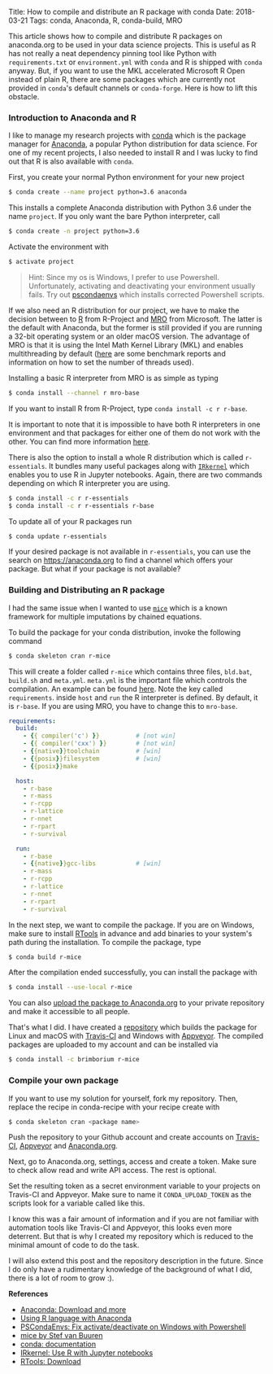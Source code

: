 Title: How to compile and distribute an R package with conda
Date: 2018-03-21
Tags: conda, Anaconda, R, conda-build, MRO

This article shows how to compile and distribute R packages on anaconda.org to
be used in your data science projects. This is useful as R has not really a
neat dependency pinning tool like Python with ``requirements.txt`` or
``environment.yml`` with ``conda`` and R is shipped with ``conda`` anyway. But,
if you want to use the MKL accelerated Microsoft R Open instead of plain R,
there are some packages which are currently not provided in ``conda``'s default
channels or ``conda-forge``. Here is how to lift this obstacle.

<!-- PELICAN_END_SUMMARY -->

### Introduction to Anaconda and R

I like to manage my research projects with [conda][6] which is the package
manager for [Anaconda][7], a popular Python distribution for data science. For
one of my recent projects, I also needed to install R and I was lucky to find
out that R is also available with ``conda``.

First, you create your normal Python environment for your new project

```bash
$ conda create --name project python=3.6 anaconda
```

This installs a complete Anaconda distribution with Python 3.6 under the name
``project``. If you only want the bare Python interpreter, call

```bash
$ conda create -n project python=3.6
```

Activate the environment with

```bash
$ activate project
```

> Hint: Since my os is Windows, I prefer to use Powershell. Unfortunately,
> activating and deactivating your environment usually fails. Try out
> [pscondaenvs][2] which installs corrected Powershell scripts.

If we also need an R distribution for our project, we have to make the decision
between to [R](https://www.r-project.org/) from R-Project and
[MRO](https://mran.microsoft.com/open) from Microsoft. The latter is the
default with Anaconda, but the former is still provided if you are running a
32-bit operating system or an older macOS version. The advantage of MRO is that
it is using the Intel Math Kernel Library (MKL) and enables multithreading by
default ([here](https://mran.microsoft.com/documents/rro/multithread) are some
benchmark reports and information on how to set the number of threads used).

Installing a basic R interpreter from MRO is as simple as typing

```bash
$ conda install --channel r mro-base
```

If you want to install R from R-Project, type ``conda install -c r r-base``.

It is important to note that it is impossible to have both R interpreters in
one environment and that packages for either one of them do not work with the
other. You can find more information [here][4].

There is also the option to install a whole R distribution which is called
``r-essentials``. It bundles many useful packages along with [``IRkernel``][8]
which enables you to use R in Jupyter notebooks. Again, there are two commands
depending on which R interpreter you are using.

```bash
$ conda install -c r r-essentials
$ conda install -c r r-essentials r-base
```

To update all of your R packages run

```bash
$ conda update r-essentials
```

If your desired package is not available in ``r-essentials``, you can use the
search on https://anaconda.org to find a channel which offers your package. But
what if your package is not available?

### Building and Distributing an R package

I had the same issue when I wanted to use [``mice``][3] which is a known
framework for multiple imputations by chained equations.

To build the package for your conda distribution, invoke the following command

```bash
$ conda skeleton cran r-mice
```

This will create a folder called ``r-mice`` which contains three files,
``bld.bat``, ``build.sh`` and ``meta.yml``. ``meta.yml`` is the important file
which controls the compilation. An example can be found [here][1]. Note the key
called ``requirements``. inside ``host`` and ``run`` the R interpreter is
defined. By default, it is ``r-base``. If you are using MRO, you have to change
this to ``mro-base``.

```yaml
requirements:
  build:
    - {{ compiler('c') }}          # [not win]
    - {{ compiler('cxx') }}        # [not win]
    - {{native}}toolchain          # [win]
    - {{posix}}filesystem          # [win]
    - {{posix}}make

  host:
    - r-base
    - r-mass
    - r-rcpp
    - r-lattice
    - r-nnet
    - r-rpart
    - r-survival

  run:
    - r-base
    - {{native}}gcc-libs           # [win]
    - r-mass
    - r-rcpp
    - r-lattice
    - r-nnet
    - r-rpart
    - r-survival
```

In the next step, we want to compile the package. If you are on Windows, make
sure to install [RTools][9] in advance and add binaries to your system's path
during the installation. To compile the package, type

```bash
$ conda build r-mice
```

After the compilation ended successfully, you can install the package with

```bash
$ conda install --use-local r-mice
```

You can also [upload the package to Anaconda.org][10] to your private
repository and make it accessible to all people.

That's what I did. I have created a [repository][11] which builds the package
for Linux and macOS with [Travis-CI][12] and Windows with [Appveyor][13]. The
compiled packages are uploaded to my account and can be installed via

```bash
$ conda install -c brimborium r-mice
```

### Compile your own package

If you want to use my solution for yourself, fork my repository. Then, replace
the recipe in conda-recipe with your recipe create with

```bash
$ conda skeleton cran <package name>
```

Push the repository to your Github account and create accounts on [Travis-
CI][12], [Appveyor][13] and [Anaconda.org](https://anaconda.org/).

Next, go to Anaconda.org, settings, access and create a token. Make sure to
check allow read and write API access. The rest is optional.

Set the resulting token as a secret environment variable to your projects on
Travis-CI and Appveyor. Make sure to name it ``CONDA_UPLOAD_TOKEN`` as the
scripts look for a variable called like this.

I know this was a fair amount of information and if you are not familiar with
automation tools like Travis-CI and Appveyor, this looks even more deterrent.
But that is why I created my repository which is reduced to the minimal amount
of code to do the task.

I will also extend this post and the repository description in the future.
Since I do only have a rudimentary knowledge of the background of what I did,
there is a lot of room to grow :).

**References**

- [Anaconda: Download and more][7]
- [Using R language with Anaconda][5]
- [PSCondaEnvs: Fix activate/deactivate on Windows with Powershell][2]
- [mice by Stef van Buuren][3]
- [conda: documentation][6]
- [IRkernel: Use R with Jupyter notebooks][8]
- [RTools: Download][9]

[1]: https://github.com/tobiasraabe/r-mice/blob/master/conda-recipe/meta.yaml
[2]: https://github.com/BCSharp/PSCondaEnvs
[3]: https://github.com/stefvanbuuren/mice
[4]: https://github.com/conda-forge/r-base-feedstock/issues/34
[5]: https://docs.anaconda.com/anaconda/user-guide/tasks/use-r-language
[6]: https://conda.io/docs/
[7]: https://www.anaconda.com/distribution/
[8]: https://github.com/IRkernel/IRkernel
[9]: https://cran.r-project.org/bin/windows/Rtools/
[10]: https://www.anaconda.com/blog/developer-blog/conda-data-science/
[11]: https://github.com/tobiasraabe/r-mice
[12]: https://www.travis-ci.org/
[13]: https://www.appveyor.com/
